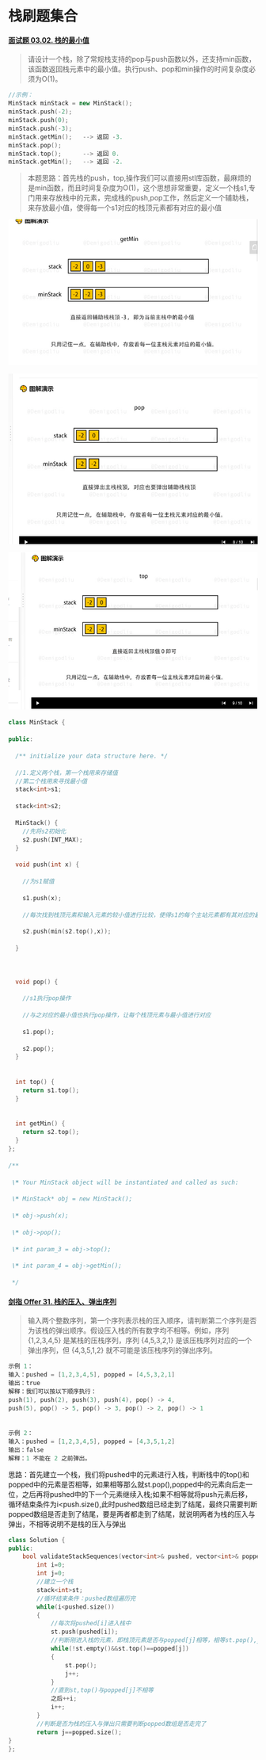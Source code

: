 # 栈刷题集合



#### [面试题 03.02. 栈的最小值](https://leetcode-cn.com/problems/min-stack-lcci/)

> 请设计一个栈，除了常规栈支持的pop与push函数以外，还支持min函数，该函数返回栈元素中的最小值。执行push、pop和min操作的时间复杂度必须为O(1)。
>

```cpp
//示例：
MinStack minStack = new MinStack();
minStack.push(-2);
minStack.push(0);
minStack.push(-3);
minStack.getMin();   --> 返回 -3.
minStack.pop();
minStack.top();      --> 返回 0.
minStack.getMin();   --> 返回 -2.
```

> 本题思路：首先栈的push，top,操作我们可以直接用stl库函数，最麻烦的是min函数，而且时间复杂度为O(1)，这个思想非常重要，定义一个栈s1,专门用来存放栈中的元素，完成栈的push,pop工作，然后定义一个辅助栈，来存放最小值，使得每一个s1对应的栈顶元素都有对应的最小值

![image-20210605210907382](https://raw.githubusercontent.com/qingyan520/Cloud_img/master/img/image-20210605210907382.png)

![image-20210605210934439](https://raw.githubusercontent.com/qingyan520/Cloud_img/master/img/image-20210605210934439.png)

![image-20210605211006440](https://raw.githubusercontent.com/qingyan520/Cloud_img/master/img/image-20210605211006440.png)

```cpp
class MinStack {

public:

  /** initialize your data structure here. */

  //1.定义两个栈，第一个栈用来存储值
  //第二个栈用来寻找最小值
  stack<int>s1;

  stack<int>s2;

  MinStack() {
​    //先将s2初始化
​    s2.push(INT_MAX);
  }

  void push(int x) {

​    //为s1赋值

​    s1.push(x);

​    //每次找到栈顶元素和输入元素的较小值进行比较，使得s1的每个主站元素都有其对应的最小值

​    s2.push(min(s2.top(),x));

  }

  

  void pop() {

​    //s1执行pop操作

​    //与之对应的最小值也执行pop操作，让每个栈顶元素与最小值进行对应

​    s1.pop();

​    s2.pop();
  }


  int top() {
​    return s1.top();
  }
  
  
  int getMin() {
​    return s2.top();
  }
};

/**

 \* Your MinStack object will be instantiated and called as such:

 \* MinStack* obj = new MinStack();

 \* obj->push(x);

 \* obj->pop();

 \* int param_3 = obj->top();

 \* int param_4 = obj->getMin();

 */
```

#### [剑指 Offer 31. 栈的压入、弹出序列](https://leetcode-cn.com/problems/zhan-de-ya-ru-dan-chu-xu-lie-lcof/)

> 输入两个整数序列，第一个序列表示栈的压入顺序，请判断第二个序列是否为该栈的弹出顺序。假设压入栈的所有数字均不相等。例如，序列 {1,2,3,4,5} 是某栈的压栈序列，序列 {4,5,3,2,1} 是该压栈序列对应的一个弹出序列，但 {4,3,5,1,2} 就不可能是该压栈序列的弹出序列。
>

```cpp
示例 1：
输入：pushed = [1,2,3,4,5], popped = [4,5,3,2,1]
输出：true
解释：我们可以按以下顺序执行：
push(1), push(2), push(3), push(4), pop() -> 4,
push(5), pop() -> 5, pop() -> 3, pop() -> 2, pop() -> 1


示例 2：
输入：pushed = [1,2,3,4,5], popped = [4,3,5,1,2]
输出：false
解释：1 不能在 2 之前弹出。
```

思路：首先建立一个栈，我们将pushed中的元素进行入栈，判断栈中的top()和popped中的元素是否相等，如果相等那么就st.pop(),popped中的元素向后走一位，之后再将pushed中的下一个元素继续入栈;如果不相等就将push元素后移，循环结束条件为i<push.size(),此时pushed数组已经走到了结尾，最终只需要判断popped数组是否走到了结尾，要是两者都走到了结尾，就说明两者为栈的压入与弹出，不相等说明不是栈的压入与弹出

```cpp
class Solution {
public:
    bool validateStackSequences(vector<int>& pushed, vector<int>& popped) {
        int i=0;
        int j=0;
        //建立一个栈
        stack<int>st;
        //循环结束条件：pushed数组遍历完
        while(i<pushed.size())
        {
        	//每次将pushed[i]进入栈中
            st.push(pushed[i]);
            //判断刚进入栈的元素，即栈顶元素是否与popped[j]相等，相等st.pop(),j++
            while(!st.empty()&&st.top()==popped[j])
            {
                st.pop();
                j++;
            }
            //直到st,top()与popped[j]不相等
            之后++i;
            i++;
        }
        //判断是否为栈的压入与弹出只需要判断popped数组是否走完了
        return j==popped.size();
}
};
```

